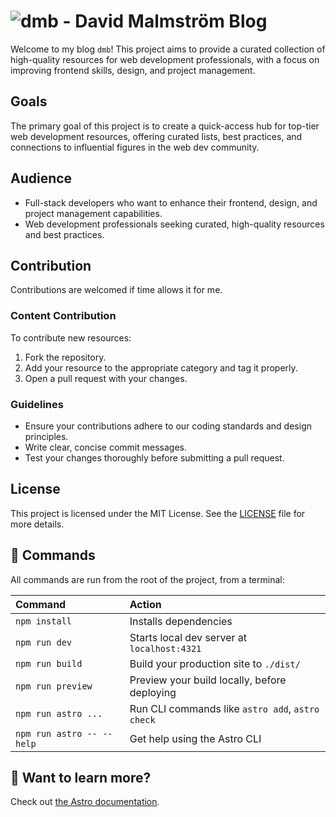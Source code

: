 # ![dmb - David Malmström Blog](https://github.com/syradar/dmb/assets/10453338/cea84c51-5af1-4bd1-8462-cded522d51da)

Welcome to my blog `dmb`! This project aims to provide a curated collection of high-quality resources for web development professionals, with a focus on improving frontend skills, design, and project management.

## Goals

The primary goal of this project is to create a quick-access hub for top-tier web development resources, offering curated lists, best practices, and connections to influential figures in the web dev community.

## Audience

- Full-stack developers who want to enhance their frontend, design, and project management capabilities.
- Web development professionals seeking curated, high-quality resources and best practices.

## Contribution

Contributions are welcomed if time allows it for me.

### Content Contribution

To contribute new resources:

1. Fork the repository.
2. Add your resource to the appropriate category and tag it properly.
3. Open a pull request with your changes.

### Guidelines

- Ensure your contributions adhere to our coding standards and design principles.
- Write clear, concise commit messages.
- Test your changes thoroughly before submitting a pull request.

## License

This project is licensed under the MIT License. See the [LICENSE](LICENSE) file for more details.

## 🧞 Commands

All commands are run from the root of the project, from a terminal:

| Command                   | Action                                           |
| :------------------------ | :----------------------------------------------- |
| `npm install`             | Installs dependencies                            |
| `npm run dev`             | Starts local dev server at `localhost:4321`      |
| `npm run build`           | Build your production site to `./dist/`          |
| `npm run preview`         | Preview your build locally, before deploying     |
| `npm run astro ...`       | Run CLI commands like `astro add`, `astro check` |
| `npm run astro -- --help` | Get help using the Astro CLI                     |

## 👀 Want to learn more?

Check out [the Astro documentation](https://docs.astro.build).
